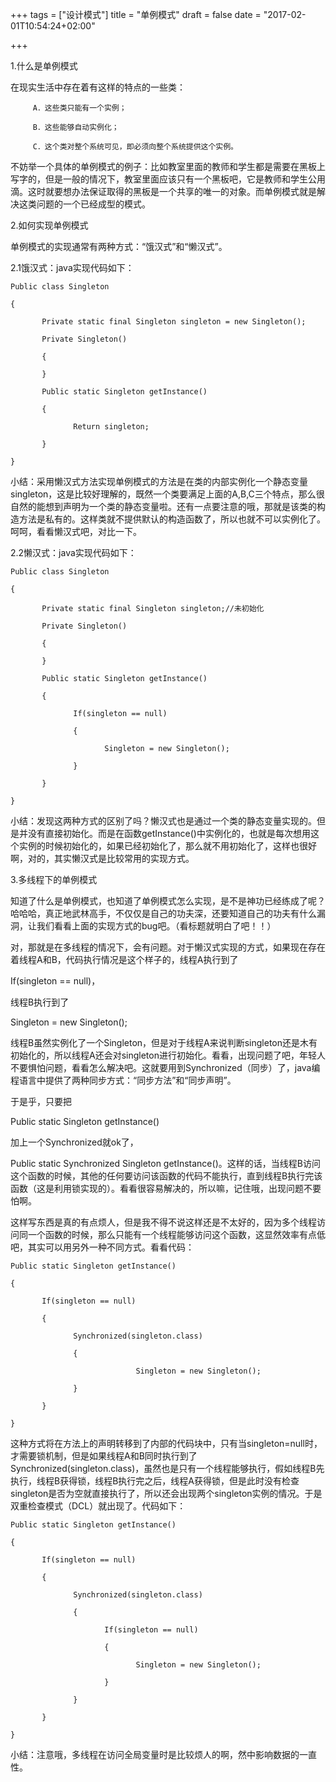 +++
tags = ["设计模式"]
title = "单例模式"
draft = false
date = "2017-02-01T10:54:24+02:00"

+++



1.什么是单例模式

在现实生活中存在着有这样的特点的一些类：

         A．这些类只能有一个实例；

         B．这些能够自动实例化；

         C．这个类对整个系统可见，即必须向整个系统提供这个实例。

不妨举一个具体的单例模式的例子：比如教室里面的教师和学生都是需要在黑板上写字的，但是一般的情况下，教室里面应该只有一个黑板吧，它是教师和学生公用滴。这时就要想办法保证取得的黑板是一个共享的唯一的对象。而单例模式就是解决这类问题的一个已经成型的模式。



2.如何实现单例模式

单例模式的实现通常有两种方式：“饿汉式”和“懒汉式”。

2.1饿汉式：java实现代码如下：

	Public class Singleton
	
	{
	
	       Private static final Singleton singleton = new Singleton();
	
	       Private Singleton()
	
	       {
	
	       }
	
	       Public static Singleton getInstance()
	
	       {
	
	              Return singleton;
	
	       }
	
	}

小结：采用懒汉式方法实现单例模式的方法是在类的内部实例化一个静态变量singleton，这是比较好理解的，既然一个类要满足上面的A,B,C三个特点，那么很自然的能想到声明为一个类的静态变量啦。还有一点要注意的哦，那就是该类的构造方法是私有的。这样类就不提供默认的构造函数了，所以也就不可以实例化了。呵呵，看看懒汉式吧，对比一下。

2.2懒汉式：java实现代码如下：

	Public class Singleton
	
	{
	
	       Private static final Singleton singleton;//未初始化
	
	       Private Singleton()
	
	       {
	
	       }
	
	       Public static Singleton getInstance()
	
	       {
	
	              If(singleton == null)
	
	              {
	
	                     Singleton = new Singleton();
	
	              }
	
	       }
	
	}

小结：发现这两种方式的区别了吗？懒汉式也是通过一个类的静态变量实现的。但是并没有直接初始化。而是在函数getInstance()中实例化的，也就是每次想用这个实例的时候初始化的，如果已经初始化了，那么就不用初始化了，这样也很好啊，对的，其实懒汉式是比较常用的实现方式。

 

3.多线程下的单例模式

 知道了什么是单例模式，也知道了单例模式怎么实现，是不是神功已经练成了呢？哈哈哈，真正地武林高手，不仅仅是自己的功夫深，还要知道自己的功夫有什么漏洞，让我们看看上面的实现方式的bug吧。（看标题就明白了吧！！）

 对，那就是在多线程的情况下，会有问题。对于懒汉式实现的方式，如果现在存在着线程A和B，代码执行情况是这个样子的，线程A执行到了

If(singleton == null)，

线程B执行到了

Singleton = new Singleton();

线程B虽然实例化了一个Singleton，但是对于线程A来说判断singleton还是木有初始化的，所以线程A还会对singleton进行初始化。看看，出现问题了吧，年轻人不要惧怕问题，看看怎么解决吧。这就要用到Synchronized（同步）了，java编程语言中提供了两种同步方式：“同步方法”和“同步声明”。

于是乎，只要把

Public static Singleton getInstance()

加上一个Synchronized就ok了，

Public static Synchronized Singleton getInstance()。这样的话，当线程B访问这个函数的时候，其他的任何要访问该函数的代码不能执行，直到线程B执行完该函数（这是利用锁实现的）。看看很容易解决的，所以嘛，记住哦，出现问题不要怕啊。

这样写东西是真的有点烦人，但是我不得不说这样还是不太好的，因为多个线程访问同一个函数的时候，那么只能有一个线程能够访问这个函数，这显然效率有点低吧，其实可以用另外一种不同方式。看看代码：

	Public static Singleton getInstance()
	
	{
	
	       If(singleton == null)
	
	       {
	
	              Synchronized(singleton.class)
	
	              {
	
	                            Singleton = new Singleton();
	
	              }
	
	       }
	
	}

这种方式将在方法上的声明转移到了内部的代码块中，只有当singleton=null时，才需要锁机制，但是如果线程A和B同时执行到了Synchronized(singleton.class)，虽然也是只有一个线程能够执行，假如线程B先执行，线程B获得锁，线程B执行完之后，线程A获得锁，但是此时没有检查singleton是否为空就直接执行了，所以还会出现两个singleton实例的情况。于是双重检查模式（DCL）就出现了。代码如下：

	Public static Singleton getInstance()
	
	{
	
	       If(singleton == null)
	
	       {
	
	              Synchronized(singleton.class)
	
	              {
	
	                     If(singleton == null)
	
	                     {
	
	                            Singleton = new Singleton();
	
	                     }
	
	              }
	
	       }
	
	}

 

小结：注意哦，多线程在访问全局变量时是比较烦人的啊，然中影响数据的一直性。



